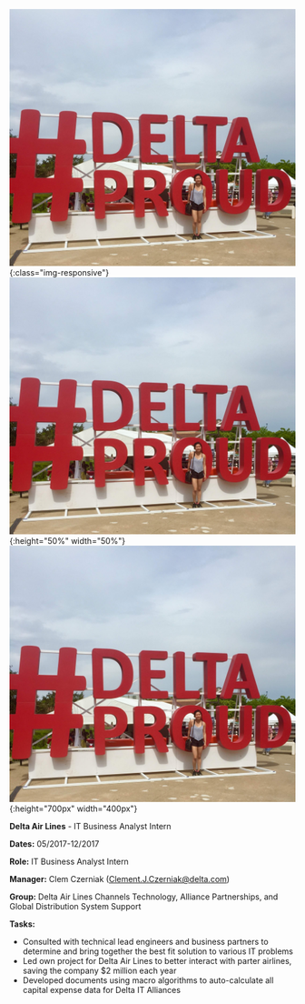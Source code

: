 ![test image size](img/delta_01.jpg){:class="img-responsive"}
![test image size](img/delta_01.jpg){:height="50%" width="50%"}
![test image size](img/delta_01.jpg){:height="700px" width="400px"}

**Delta Air Lines** - IT Business Analyst Intern

**Dates:** 05/2017-12/2017

**Role:** IT Business Analyst Intern

**Manager:** Clem Czerniak (Clement.J.Czerniak@delta.com)

**Group:** Delta Air Lines Channels Technology, Alliance Partnerships, and Global Distribution System Support

**Tasks:**
- Consulted with technical lead engineers and business partners to determine and bring together the best fit solution to various IT problems
- Led own project for Delta Air Lines to better interact with parter airlines, saving the company $2 million each year
- Developed documents using macro algorithms to auto-calculate all capital expense data for Delta IT Alliances

